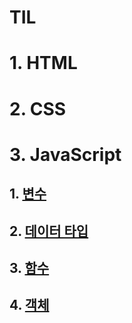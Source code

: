 # TIL

# 1. HTML

# 2. CSS

# 3. JavaScript

## 1. [변수](./javascript/변수.md)

## 2. [데이터 타입](./javascript/데이터타입.md)

## 3. [함수](./javascript/함수.md)

## 4. [객체](./javascript/객체.md)